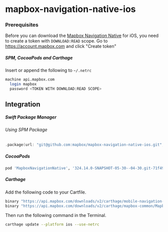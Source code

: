 # mapbox-navigation-native-ios

### Prerequisites

Before you can download the [Mapbox Navigation Native](https://github.com/mapbox/mapbox-navigation-native) for iOS, you need to create a token with `DOWNLOAD:READ` scope.
Go to https://account.mapbox.com and click "Create token"

##### SPM, CocoaPods and Carthage
Insert or append the following to `~/.netrc`

```bash
machine api.mapbox.com
  login mapbox
  password <TOKEN WITH DOWNLOAD:READ SCOPE>
```

## Integration

##### Swift Package Manager

###### Using SPM Package

```swift
.package(url: "git@github.com:mapbox/mapbox-navigation-native-ios.git", from: "324.14.0-SNAPSHOT-05-30--04-30.git-71f4925-SNAPSHOT.0530T0815Z.a38add8"),
```

##### CocoaPods

```ruby
pod 'MapboxNavigationNative', '324.14.0-SNAPSHOT-05-30--04-30.git-71f4925-SNAPSHOT.0530T0815Z.a38add8'
```

##### Carthage

Add the following code to your Cartfile.

```bash
binary "https://api.mapbox.com/downloads/v2/carthage/mobile-navigation-native/MapboxNavigationNative.json" == 324.14.0-SNAPSHOT-05-30--04-30.git-71f4925-SNAPSHOT.0530T0815Z.a38add8
binary "https://api.mapbox.com/downloads/v2/carthage/mapbox-common/MapboxCommon-ios.json" == 24.14.0-SNAPSHOT-05-30--04-30.git-71f4925
```

Then run the following command in the Terminal.
```bash
carthage update --platform ios --use-netrc
```
